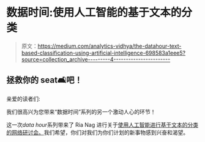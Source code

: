 # 数据时间:使用人工智能的基于文本的分类

> 原文：<https://medium.com/analytics-vidhya/the-datahour-text-based-classification-using-artificial-intelligence-698583a1eee5?source=collection_archive---------4----------------------->

## 拯救你的 seat🛋️吧！

亲爱的读者们:

我们很高兴为您带来“数据时间”系列的另一个激动人心的环节！

这一次*data hour*系列带来了 Ria Nag 进行关于[使用人工智能进行基于文本的分类的网络研讨会。](https://datahack.analyticsvidhya.com/contest/datahour-text-based-classification-using-artificial-intelligence/?utm_source=medium&utm_medium=announcement&utm_campaign=datahour)我们希望，你们对我们为你们计划的新事物感到兴奋和渴望。